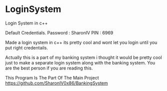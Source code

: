 # LoginSystem
Login System in c++

Default Credentials.
Password : SharonIV
PIN : 6969

Made a login system in c++ 
its pretty cool
and wont let you login until you put right credentails. 

Actually this is a part of my banking system i thought it would be pretty cool just to make a separate login system along with the banking system. 
You are the best person if you are reading this.

This Program Is The Part Of The Main Project https://github.com/SharonIV0x86/BankingSystem

